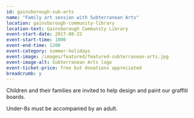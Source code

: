 ```yaml
---
id: gainsborough-sub-arts
name: "Family art session with Subterranean Arts"
location: gainsborough-community-library
location-text: Gainsborough Community Library
event-start-date: 2017-08-22
event-start-time: 1000
event-end-time: 1200
event-category: summer-holidays
event-image: /images/featured/featured-subterranean-arts.jpg
event-image-alt: Subterranean Arts logo
event-ticket-price: free but donations appreciated
breadcrumb: y
---
```


Children and their families are invited to help design and paint our graffiti boards.

Under-8s must be accompanied by an adult.
